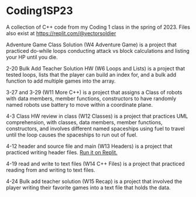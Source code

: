# Coding1SP23
A collection of C++ code from my Coding 1 class in the spring of 2023. Files also exist at https://replit.com/@vectorsoldier

Adventure Game Class Solution (W4 Adventure Game) is a project that practiced do-while loops conducting attack vs block calculations and listing your HP until you die.

2-20 Bulk Add Teacher Solution HW (W6 Loops and Lists) is a project that tested loops, lists that the player can build an index for, and a bulk add function to add multiple games into the array.

3-27 and 3-29 (W11 More C++) is a project that assigns a Class of robots with data members, member functions, constructors to have randomly named robots use battery to move within a coordinate plane.

4-3 Class HW review in class (W12 Classes) is a project that practices UML comprehension, with classes, data members, member functions, constructors, and involves different named spaceships using fuel to travel until the loop causes the spaceships to run out of fuel. 

4-12 header and source file and main (W13 Headers) is a project that practiced writing header files. [Run it on Replit.](https://replit.com/@vectorsoldier/4-12-header-and-source-file-and-main?v=1)

4-19 read and write to text files (W14 C++ Files) is a project that practiced reading from and writing to text files.

4-24 Bulk add teacher solution (W15 Recap) is a project that involved the player writing their favorite games into a text file that holds the data.
